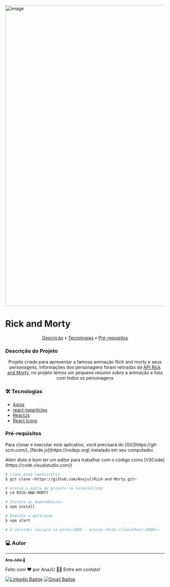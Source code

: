 <img width="952" alt="image" src="https://user-images.githubusercontent.com/66645233/154138874-f69926cf-e185-4f4d-a660-93577df5f513.png">

<h1>Rick and Morty</h1>

<p align="center">
 <a href="#Descrição">Descrição</a> •
 <a href="#tecnologias">Tecnologias</a> • 
 <a href="#requisitos">Pré-requisitos</a> 
</p>

<h3 id="Descrição">Descrição do Projeto</h3>

<p align="center" >Projeto criado para apresentar a famosa aminação Rick and morty e seus personagens, informações dos personagens foram retiradas da <a href="https://rickandmortyapi.com/">API Rick and Morty</a>, no projeto temos um pequeno resumo sobre a animação e lista com todos os personagens</p>

<h3 id="tecnologias">🛠 Tecnologias</h3>

- [Axios](https://axios-http.com/docs/intro)
- [react-tsparticles](https://www.npmjs.com/package/react-tsparticles)
- [ReactJs](https://pt-br.reactjs.org/)
- [React Icons](https://react-icons.github.io/react-icons/)


<h3 id="requisitos">Pré-requisitos</h3>

<p>Para clonar e executar este aplicativo, você precisará do [Git](https://git-scm.com/),
[Node.js](https://nodejs.org) instalado em seu computador.</p>
<p>
Além disto é bom ter um editor para trabalhar com o código como [VSCode](https://code.visualstudio.com/)
</p>

```bash
# Clone este repositório
$ git clone <https://github.com/Anaju7/Rick-and-Morty.git>

# Acesse a pasta do projeto no terminal/cmd
$ cd RICK-AND-MORTY

# Instale as dependências
$ npm install

# Execute a aplicação 
$ npm start

# O servidor inciará na porta:3000 - acesse <http://localhost:3000/>

```

### 💻 Autor
---

<a href="https://github.com/Anaju7">
 <sub><b>Ana Julia 🚀</b></sub></a> 


Feito com ❤️ por AnaJU 👋🏽 Entre em contato!

[![Linkedin Badge](https://img.shields.io/badge/-AnaJu-blue?style=flat-square&logo=Linkedin&logoColor=white&link=https://www.linkedin.com/in/ana-ju/)](https://www.linkedin.com/in/ana-ju/) 
[![Gmail Badge](https://img.shields.io/badge/-tgmarinho@gmail.com-c14438?style=flat-square&logo=Gmail&logoColor=white&link=mailto:anajulia.anaju7@gmail.com)](mailto:anajulia.anaju7@gmail.com)
